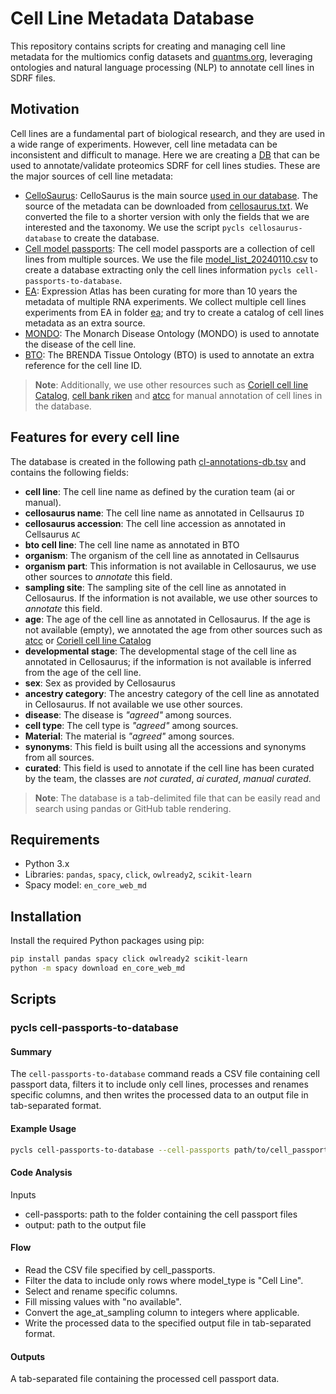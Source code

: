 # Cell Line Metadata Database

This repository contains scripts for creating and managing cell line metadata for the multiomics config datasets and [quantms.org](https://quantms.org), leveraging ontologies and natural language processing (NLP) to annotate cell lines in SDRF files. 

## Motivation

Cell lines are a fundamental part of biological research, and they are used in a wide range of experiments. However, cell line metadata can be inconsistent and difficult to manage. Here we are creating a [DB](cl-annotations-db.tsv) that can be used to annotate/validate proteomics SDRF for cell lines studies. These are the major sources of cell line metadata:

- [CelloSaurus](https://web.expasy.org/cellosaurus/): CelloSaurus is the main source [used in our database](cellosaurus.txt.gz). The source of the metadata can be downloaded from [cellosaurus.txt](https://ftp.expasy.org/databases/cellosaurus/cellosaurus.txt). We converted the file to a shorter version with only the fields that we are interested and the taxonomy. We use the script `pycls cellosaurus-database` to create the database.
- [Cell model passports](https://cog.sanger.ac.uk/cmp/download/model_list_20240110.csv): The cell model passports are a collection of cell lines from multiple sources. We use the file [model_list_20240110.csv](model_list_20240110.csv) to create a database extracting only the cell lines information `pycls cell-passports-to-database`.
- [EA](https://https://www.ebi.ac.uk/gxa): Expression Atlas has been curating for more than 10 years the metadata of multiple RNA experiments. We collect multiple cell lines experiments from EA in folder [ea](ea); and try to create a catalog of cell lines metadata as an extra source.
- [MONDO](https://bioportal.bioontology.org/ontologies/MONDO): The Monarch Disease Ontology (MONDO) is used to annotate the disease of the cell line.
- [BTO](https://bioportal.bioontology.org/ontologies/BTO): The BRENDA Tissue Ontology (BTO) is used to annotate an extra reference for the cell line ID. 

> **Note**: Additionally, we use other resources such as [Coriell cell line Catalog](https://www.coriell.org/), [cell bank riken](https://cell.brc.riken.jp/en/) and [atcc](https://www.atcc.org/) for manual annotation of cell lines in the database. 

## Features for every cell line

The database is created in the following path [cl-annotations-db.tsv](cl-annotations-db.tsv) and contains the following fields:

- **cell line**: The cell line name as defined by the curation team (ai or manual).
- **cellosaurus name**: The cell line name as annotated in Cellsaurus `ID` 
- **cellosaurus accession**: The cell line accession as annotated in Cellsaurus `AC`
- **bto cell line**: The cell line name as annotated in BTO
- **organism**: The organism of the cell line as annotated in Cellsaurus
- **organism part**: This information is not available in Cellosaurus, we use other sources to _annotate_ this field.
- **sampling site**: The sampling site of the cell line as annotated in Cellosaurus. If the information is not available, we use other sources to _annotate_ this field.
- **age**: The age of the cell line as annotated in Cellosaurus. If the age is not available (empty), we annotated the age from other sources such as [atcc](https://www.atcc.org/) or [Coriell cell line Catalog](https://www.coriell.org/)
- **developmental stage**: The developmental stage of the cell line as annotated in Cellosaurus; if the information is not available is inferred from the age of the cell line. 
- **sex**: Sex as provided by Cellosaurus
- **ancestry category**: The ancestry category of the cell line as annotated in Cellosaurus. If not available we use other sources. 
- **disease**: The disease is _"agreed"_ among sources.  
- **cell type**: The cell type is _"agreed"_ among sources.
- **Material**: The material is _"agreed"_ among sources.
- **synonyms**: This field is built using all the accessions and synonyms from all sources.
- **curated**: This field is used to annotate if the cell line has been curated by the team, the classes are _not curated_, _ai curated_, _manual curated_.

> **Note**: The database is a tab-delimited file that can be easily read and search using pandas or GitHub table rendering. 

## Requirements

- Python 3.x
- Libraries: `pandas`, `spacy`, `click`, `owlready2`, `scikit-learn`
- Spacy model: `en_core_web_md`

## Installation

Install the required Python packages using pip:

```sh
pip install pandas spacy click owlready2 scikit-learn
python -m spacy download en_core_web_md
```

## Scripts

### pycls cell-passports-to-database

#### Summary
The `cell-passports-to-database` command reads a CSV file containing cell passport data, filters it to include only cell lines, processes and renames specific columns, and then writes the processed data to an output file in tab-separated format.

#### Example Usage

```sh 
pycls cell-passports-to-database --cell-passports path/to/cell_passports.csv --output path/to/output.tsv
```

#### Code Analysis
Inputs
- cell-passports: path to the folder containing the cell passport files
- output: path to the output file
 
#### Flow
- Read the CSV file specified by cell_passports.
- Filter the data to include only rows where model_type is "Cell Line".
- Select and rename specific columns.
- Fill missing values with "no available".
- Convert the age_at_sampling column to integers where applicable.
- Write the processed data to the specified output file in tab-separated format.
 
#### Outputs
A tab-separated file containing the processed cell passport data.